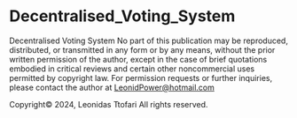 # Decentralised_Voting_System
Decentralised Voting System
No part of this publication may be reproduced, distributed, or transmitted in any form or by any means, without the prior written permission of the author, except in the case of brief quotations embodied in critical reviews and certain other noncommercial uses permitted by copyright law. For permission requests or further inquiries, please contact the author at LeonidPower@hotmail.com

Copyright© 2024, Leonidas Ttofari All rights reserved.
